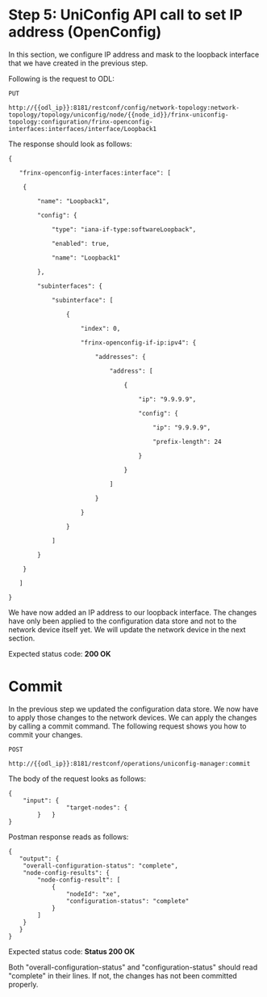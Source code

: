 # Step 5: UniConfig API call to set IP address (OpenConfig)

In this section, we configure IP address and mask to the loopback interface that we have created in the previous step.

Following is the request to ODL:


```
PUT

http://{{odl_ip}}:8181/restconf/config/network-topology:network-topology/topology/uniconfig/node/{{node_id}}/frinx-uniconfig-topology:configuration/frinx-openconfig-interfaces:interfaces/interface/Loopback1

```
The response should look as follows:


```
{

   "frinx-openconfig-interfaces:interface": [

   	{

       	"name": "Loopback1",

       	"config": {

           	"type": "iana-if-type:softwareLoopback",

           	"enabled": true,

           	"name": "Loopback1"

       	},

       	"subinterfaces": {

           	"subinterface": [

               	{

                   	"index": 0,

                   	"frinx-openconfig-if-ip:ipv4": {

                       	"addresses": {

                           	"address": [

                               	{

                                   	"ip": "9.9.9.9",

                                   	"config": {

                                       	"ip": "9.9.9.9",

                                       	"prefix-length": 24

                                   	}

                               	}

                           	]

                       	}

                   	}

               	}

           	]

       	}

   	}

   ]

}
```

We have now added an IP address to our loopback interface. The changes have only been applied to the configuration data store and not to the network device itself yet. We will update the network device in the next section.

Expected status code: **200 OK**


# Commit

In the previous step we updated the configuration data store. We now have to apply those changes to the network devices. We can apply the changes by calling a commit command. The following request shows you how to commit your changes. 


```
POST 

http://{{odl_ip}}:8181/restconf/operations/uniconfig-manager:commit

```

The body of the request looks as follows:

```
{
	"input": {
            	"target-nodes": {
    	}	}
}
```
Postman response reads as follows:

```
{
   "output": {
   	"overall-configuration-status": "complete",
   	"node-config-results": {
       	"node-config-result": [
           	{
               	"nodeId": "xe",
               	"configuration-status": "complete"
           	}
       	]
   	}
   }
}
```

Expected status code: **Status 200 OK**

Both "overall-configuration-status" and "configuration-status" should read "complete" in their lines. If not, the changes has not been committed properly.
